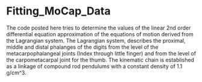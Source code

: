 # Fitting_MoCap_Data

The code posted here tries to determine the values of the linear 2nd order differential equation approximation of the equations of motion derived from the Lagrangian system. The Lagrangian
system, describes the proximal, middle and distal phalanges of the digits from the level of the metacarpophalangeal joints (Index through little finger) and from the level of the carpometacarpal joint
for the thumb. The kinematic chain is established as a linkage of compound rod pendulums with a constant density of 1.1 g/cm^3. 
